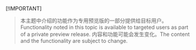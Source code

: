  [!IMPORTANT]
> <span data-ttu-id="b90c5-101">本主题中介绍的功能作为专用预览版的一部分提供给目标用户。</span><span class="sxs-lookup"><span data-stu-id="b90c5-101">Functionality noted in this topic is available to targeted users as part of a private preview release.</span></span> <span data-ttu-id="b90c5-102">内容和功能可能会发生变化。</span><span class="sxs-lookup"><span data-stu-id="b90c5-102">The content and the functionality are subject to change.</span></span> 
